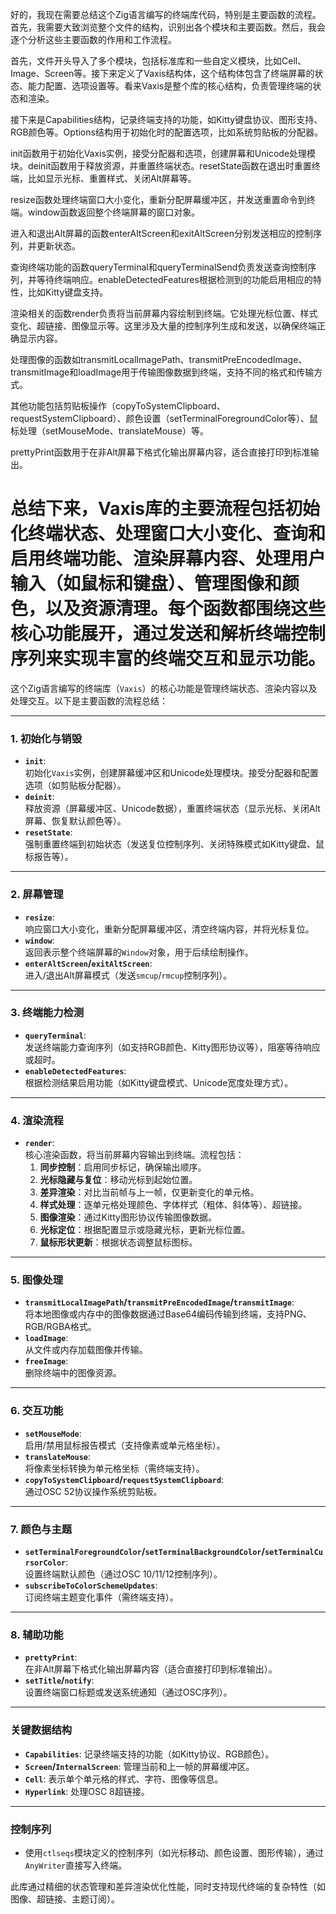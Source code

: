 好的，我现在需要总结这个Zig语言编写的终端库代码，特别是主要函数的流程。首先，我需要大致浏览整个文件的结构，识别出各个模块和主要函数。然后，我会逐个分析这些主要函数的作用和工作流程。

首先，文件开头导入了多个模块，包括标准库和一些自定义模块，比如Cell、Image、Screen等。接下来定义了Vaxis结构体，这个结构体包含了终端屏幕的状态、能力配置、选项设置等。看来Vaxis是整个库的核心结构，负责管理终端的状态和渲染。

接下来是Capabilities结构，记录终端支持的功能，如Kitty键盘协议、图形支持、RGB颜色等。Options结构用于初始化时的配置选项，比如系统剪贴板的分配器。

init函数用于初始化Vaxis实例，接受分配器和选项，创建屏幕和Unicode处理模块。deinit函数用于释放资源，并重置终端状态。resetState函数在退出时重置终端，比如显示光标、重置样式、关闭Alt屏幕等。

resize函数处理终端窗口大小变化，重新分配屏幕缓冲区，并发送重置命令到终端。window函数返回整个终端屏幕的窗口对象。

进入和退出Alt屏幕的函数enterAltScreen和exitAltScreen分别发送相应的控制序列，并更新状态。

查询终端功能的函数queryTerminal和queryTerminalSend负责发送查询控制序列，并等待终端响应。enableDetectedFeatures根据检测到的功能启用相应的特性，比如Kitty键盘支持。

渲染相关的函数render负责将当前屏幕内容绘制到终端。它处理光标位置、样式变化、超链接、图像显示等。这里涉及大量的控制序列生成和发送，以确保终端正确显示内容。

处理图像的函数如transmitLocalImagePath、transmitPreEncodedImage、transmitImage和loadImage用于传输图像数据到终端，支持不同的格式和传输方式。

其他功能包括剪贴板操作（copyToSystemClipboard、requestSystemClipboard）、颜色设置（setTerminalForegroundColor等）、鼠标处理（setMouseMode、translateMouse）等。

prettyPrint函数用于在非Alt屏幕下格式化输出屏幕内容，适合直接打印到标准输出。

总结下来，Vaxis库的主要流程包括初始化终端状态、处理窗口大小变化、查询和启用终端功能、渲染屏幕内容、处理用户输入（如鼠标和键盘）、管理图像和颜色，以及资源清理。每个函数都围绕这些核心功能展开，通过发送和解析终端控制序列来实现丰富的终端交互和显示功能。
================================================
这个Zig语言编写的终端库（`Vaxis`）的核心功能是管理终端状态、渲染内容以及处理交互。以下是主要函数的流程总结：

---

### **1. 初始化与销毁**
- **`init`**:  
  初始化`Vaxis`实例，创建屏幕缓冲区和Unicode处理模块。接受分配器和配置选项（如剪贴板分配器）。
- **`deinit`**:  
  释放资源（屏幕缓冲区、Unicode数据），重置终端状态（显示光标、关闭Alt屏幕、恢复默认颜色等）。
- **`resetState`**:  
  强制重置终端到初始状态（发送复位控制序列、关闭特殊模式如Kitty键盘、鼠标报告等）。

---

### **2. 屏幕管理**
- **`resize`**:  
  响应窗口大小变化，重新分配屏幕缓冲区，清空终端内容，并将光标复位。
- **`window`**:  
  返回表示整个终端屏幕的`Window`对象，用于后续绘制操作。
- **`enterAltScreen`/`exitAltScreen`**:  
  进入/退出Alt屏幕模式（发送`smcup`/`rmcup`控制序列）。

---

### **3. 终端能力检测**
- **`queryTerminal`**:  
  发送终端能力查询序列（如支持RGB颜色、Kitty图形协议等），阻塞等待响应或超时。
- **`enableDetectedFeatures`**:  
  根据检测结果启用功能（如Kitty键盘模式、Unicode宽度处理方式）。

---

### **4. 渲染流程**
- **`render`**:  
  核心渲染函数，将当前屏幕内容输出到终端。流程包括：
  1. **同步控制**：启用同步标记，确保输出顺序。
  2. **光标隐藏与复位**：移动光标到起始位置。
  3. **差异渲染**：对比当前帧与上一帧，仅更新变化的单元格。
  4. **样式处理**：逐单元格处理颜色、字体样式（粗体、斜体等）、超链接。
  5. **图像渲染**：通过Kitty图形协议传输图像数据。
  6. **光标定位**：根据配置显示或隐藏光标，更新光标位置。
  7. **鼠标形状更新**：根据状态调整鼠标图标。

---

### **5. 图像处理**
- **`transmitLocalImagePath`/`transmitPreEncodedImage`/`transmitImage`**:  
  将本地图像或内存中的图像数据通过Base64编码传输到终端，支持PNG、RGB/RGBA格式。
- **`loadImage`**:  
  从文件或内存加载图像并传输。
- **`freeImage`**:  
  删除终端中的图像资源。

---

### **6. 交互功能**
- **`setMouseMode`**:  
  启用/禁用鼠标报告模式（支持像素或单元格坐标）。
- **`translateMouse`**:  
  将像素坐标转换为单元格坐标（需终端支持）。
- **`copyToSystemClipboard`/`requestSystemClipboard`**:  
  通过OSC 52协议操作系统剪贴板。

---

### **7. 颜色与主题**
- **`setTerminalForegroundColor`/`setTerminalBackgroundColor`/`setTerminalCursorColor`**:  
  设置终端默认颜色（通过OSC 10/11/12控制序列）。
- **`subscribeToColorSchemeUpdates`**:  
  订阅终端主题变化事件（需终端支持）。

---

### **8. 辅助功能**
- **`prettyPrint`**:  
  在非Alt屏幕下格式化输出屏幕内容（适合直接打印到标准输出）。
- **`setTitle`/`notify`**:  
  设置终端窗口标题或发送系统通知（通过OSC序列）。

---

### **关键数据结构**
- **`Capabilities`**: 记录终端支持的功能（如Kitty协议、RGB颜色）。
- **`Screen`/`InternalScreen`**: 管理当前和上一帧的屏幕缓冲区。
- **`Cell`**: 表示单个单元格的样式、字符、图像等信息。
- **`Hyperlink`**: 处理OSC 8超链接。

---

### **控制序列**
- 使用`ctlseqs`模块定义的控制序列（如光标移动、颜色设置、图形传输），通过`AnyWriter`直接写入终端。

此库通过精细的状态管理和差异渲染优化性能，同时支持现代终端的复杂特性（如图像、超链接、主题订阅）。